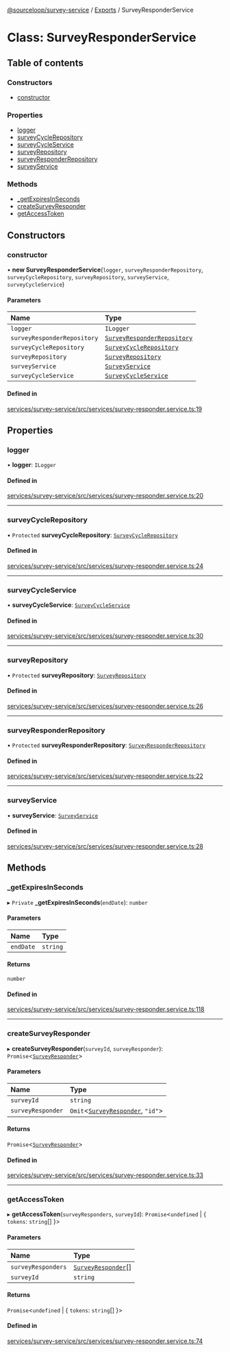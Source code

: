 [@sourceloop/survey-service](../README.md) / [Exports](../modules.md) / SurveyResponderService

# Class: SurveyResponderService

## Table of contents

### Constructors

- [constructor](SurveyResponderService.md#constructor)

### Properties

- [logger](SurveyResponderService.md#logger)
- [surveyCycleRepository](SurveyResponderService.md#surveycyclerepository)
- [surveyCycleService](SurveyResponderService.md#surveycycleservice)
- [surveyRepository](SurveyResponderService.md#surveyrepository)
- [surveyResponderRepository](SurveyResponderService.md#surveyresponderrepository)
- [surveyService](SurveyResponderService.md#surveyservice)

### Methods

- [\_getExpiresInSeconds](SurveyResponderService.md#_getexpiresinseconds)
- [createSurveyResponder](SurveyResponderService.md#createsurveyresponder)
- [getAccessToken](SurveyResponderService.md#getaccesstoken)

## Constructors

### constructor

• **new SurveyResponderService**(`logger`, `surveyResponderRepository`, `surveyCycleRepository`, `surveyRepository`, `surveyService`, `surveyCycleService`)

#### Parameters

| Name | Type |
| :------ | :------ |
| `logger` | `ILogger` |
| `surveyResponderRepository` | [`SurveyResponderRepository`](SurveyResponderRepository.md) |
| `surveyCycleRepository` | [`SurveyCycleRepository`](SurveyCycleRepository.md) |
| `surveyRepository` | [`SurveyRepository`](SurveyRepository.md) |
| `surveyService` | [`SurveyService`](SurveyService.md) |
| `surveyCycleService` | [`SurveyCycleService`](SurveyCycleService.md) |

#### Defined in

[services/survey-service/src/services/survey-responder.service.ts:19](https://github.com/sourcefuse/loopback4-microservice-catalog/blob/93a7f917/services/survey-service/src/services/survey-responder.service.ts#L19)

## Properties

### logger

• **logger**: `ILogger`

#### Defined in

[services/survey-service/src/services/survey-responder.service.ts:20](https://github.com/sourcefuse/loopback4-microservice-catalog/blob/93a7f917/services/survey-service/src/services/survey-responder.service.ts#L20)

___

### surveyCycleRepository

• `Protected` **surveyCycleRepository**: [`SurveyCycleRepository`](SurveyCycleRepository.md)

#### Defined in

[services/survey-service/src/services/survey-responder.service.ts:24](https://github.com/sourcefuse/loopback4-microservice-catalog/blob/93a7f917/services/survey-service/src/services/survey-responder.service.ts#L24)

___

### surveyCycleService

• **surveyCycleService**: [`SurveyCycleService`](SurveyCycleService.md)

#### Defined in

[services/survey-service/src/services/survey-responder.service.ts:30](https://github.com/sourcefuse/loopback4-microservice-catalog/blob/93a7f917/services/survey-service/src/services/survey-responder.service.ts#L30)

___

### surveyRepository

• `Protected` **surveyRepository**: [`SurveyRepository`](SurveyRepository.md)

#### Defined in

[services/survey-service/src/services/survey-responder.service.ts:26](https://github.com/sourcefuse/loopback4-microservice-catalog/blob/93a7f917/services/survey-service/src/services/survey-responder.service.ts#L26)

___

### surveyResponderRepository

• `Protected` **surveyResponderRepository**: [`SurveyResponderRepository`](SurveyResponderRepository.md)

#### Defined in

[services/survey-service/src/services/survey-responder.service.ts:22](https://github.com/sourcefuse/loopback4-microservice-catalog/blob/93a7f917/services/survey-service/src/services/survey-responder.service.ts#L22)

___

### surveyService

• **surveyService**: [`SurveyService`](SurveyService.md)

#### Defined in

[services/survey-service/src/services/survey-responder.service.ts:28](https://github.com/sourcefuse/loopback4-microservice-catalog/blob/93a7f917/services/survey-service/src/services/survey-responder.service.ts#L28)

## Methods

### \_getExpiresInSeconds

▸ `Private` **_getExpiresInSeconds**(`endDate`): `number`

#### Parameters

| Name | Type |
| :------ | :------ |
| `endDate` | `string` |

#### Returns

`number`

#### Defined in

[services/survey-service/src/services/survey-responder.service.ts:118](https://github.com/sourcefuse/loopback4-microservice-catalog/blob/93a7f917/services/survey-service/src/services/survey-responder.service.ts#L118)

___

### createSurveyResponder

▸ **createSurveyResponder**(`surveyId`, `surveyResponder`): `Promise`<[`SurveyResponder`](SurveyResponder.md)\>

#### Parameters

| Name | Type |
| :------ | :------ |
| `surveyId` | `string` |
| `surveyResponder` | `Omit`<[`SurveyResponder`](SurveyResponder.md), ``"id"``\> |

#### Returns

`Promise`<[`SurveyResponder`](SurveyResponder.md)\>

#### Defined in

[services/survey-service/src/services/survey-responder.service.ts:33](https://github.com/sourcefuse/loopback4-microservice-catalog/blob/93a7f917/services/survey-service/src/services/survey-responder.service.ts#L33)

___

### getAccessToken

▸ **getAccessToken**(`surveyResponders`, `surveyId`): `Promise`<`undefined` \| { `tokens`: `string`[]  }\>

#### Parameters

| Name | Type |
| :------ | :------ |
| `surveyResponders` | [`SurveyResponder`](SurveyResponder.md)[] |
| `surveyId` | `string` |

#### Returns

`Promise`<`undefined` \| { `tokens`: `string`[]  }\>

#### Defined in

[services/survey-service/src/services/survey-responder.service.ts:74](https://github.com/sourcefuse/loopback4-microservice-catalog/blob/93a7f917/services/survey-service/src/services/survey-responder.service.ts#L74)

